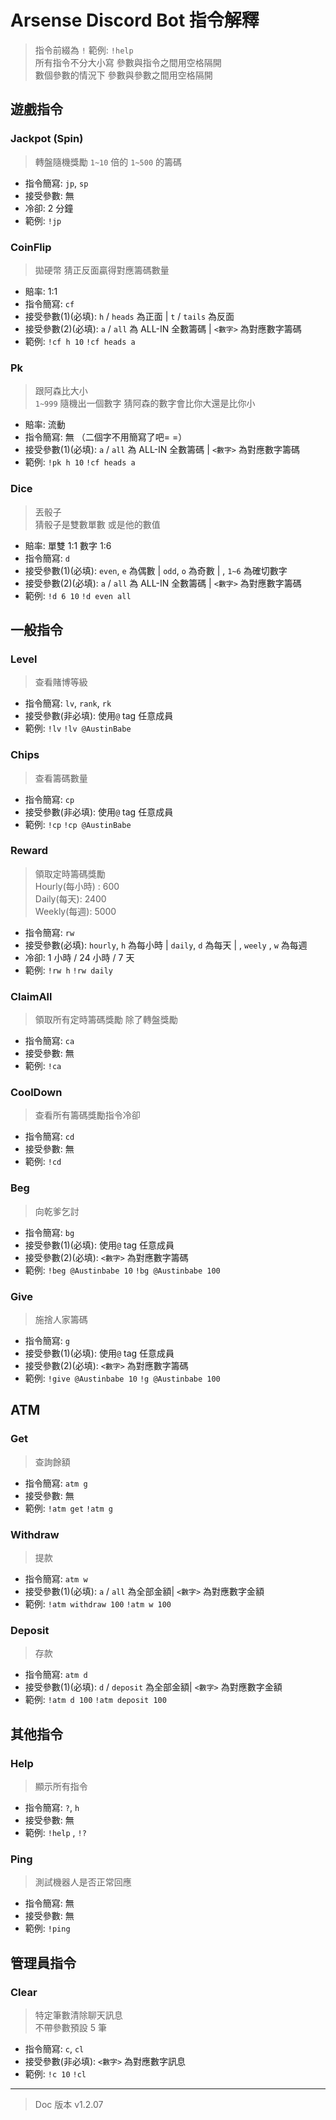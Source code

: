 # Arsense Discord Bot 指令解釋

> 指令前綴為 `!` 範例: `!help`  
> 所有指令不分大小寫 參數與指令之間用空格隔開  
> 數個參數的情況下 參數與參數之間用空格隔開


## 遊戲指令  

### Jackpot (Spin)  

> 轉盤隨機獎勵 `1~10` 倍的 `1~500` 的籌碼  

- 指令簡寫: `jp`, `sp`
- 接受參數: 無
- 冷卻: 2 分鐘
- 範例: `!jp`


### CoinFlip  
> 拋硬幣 猜正反面贏得對應籌碼數量  

- 賠率: 1:1 
- 指令簡寫: `cf`
- 接受參數(1)(必填): `h` / `heads` 為正面 | `t` / `tails` 為反面
- 接受參數(2)(必填): `a` / `all` 為 ALL-IN 全數籌碼 | `<數字>` 為對應數字籌碼
- 範例: `!cf h 10` `!cf heads a`


### Pk
> 跟阿森比大小  
> `1~999` 隨機出一個數字 猜阿森的數字會比你大還是比你小  

- 賠率: 流動
- 指令簡寫: 無 （二個字不用簡寫了吧= =）
- 接受參數(1)(必填): `a` / `all` 為 ALL-IN 全數籌碼 | `<數字>` 為對應數字籌碼
- 範例: `!pk h 10` `!cf heads a`


### Dice
> 丟骰子  
> 猜骰子是雙數單數 或是他的數值 

- 賠率: 單雙 1:1  數字 1:6
- 指令簡寫: `d`
- 接受參數(1)(必填): `even`, `e` 為偶數 | `odd`, `o` 為奇數 | , `1~6` 為確切數字
- 接受參數(2)(必填): `a` / `all` 為 ALL-IN 全數籌碼 | `<數字>` 為對應數字籌碼
- 範例: `!d 6 10` `!d even all`

## 一般指令  

### Level

> 查看賭博等級

- 指令簡寫: `lv`, `rank`, `rk`
- 接受參數(非必填): 使用`@` tag 任意成員
- 範例: `!lv` `!lv @AustinBabe`

### Chips

> 查看籌碼數量

- 指令簡寫: `cp`
- 接受參數(非必填): 使用`@` tag 任意成員
- 範例: `!cp` `!cp @AustinBabe`


### Reward

> 領取定時籌碼獎勵  
> Hourly(每小時) : 600  
> Daily(每天): 2400  
> Weekly(每週): 5000

- 指令簡寫: `rw`
- 接受參數(必填): `hourly`, `h` 為每小時 | `daily`, `d` 為每天 | , `weely` , `w` 為每週
- 冷卻: 1 小時 / 24 小時 / 7 天
- 範例: `!rw h` `!rw daily`

### ClaimAll

> 領取所有定時籌碼獎勵 除了轉盤獎勵

- 指令簡寫: `ca`
- 接受參數: 無
- 範例: `!ca`

### CoolDown

> 查看所有籌碼獎勵指令冷卻

- 指令簡寫: `cd`
- 接受參數: 無
- 範例: `!cd`


### Beg

> 向乾爹乞討

- 指令簡寫: `bg`
- 接受參數(1)(必填): 使用`@` tag 任意成員
- 接受參數(2)(必填): `<數字>` 為對應數字籌碼
- 範例: `!beg @Austinbabe 10` `!bg @Austinbabe 100`


### Give

> 施捨人家籌碼

- 指令簡寫: `g`
- 接受參數(1)(必填): 使用`@` tag 任意成員
- 接受參數(2)(必填): `<數字>` 為對應數字籌碼
- 範例: `!give @Austinbabe 10` `!g @Austinbabe 100`


## ATM
  
### Get
> 查詢餘額

- 指令簡寫: `atm g`
- 接受參數: 無
- 範例: `!atm get` `!atm g`

### Withdraw
> 提款

- 指令簡寫: `atm w`
- 接受參數(1)(必填):  `a` / `all` 為全部金額| `<數字>` 為對應數字金額
- 範例: `!atm withdraw 100` `!atm w 100`


### Deposit
> 存款

- 指令簡寫: `atm d`
- 接受參數(1)(必填):  `d` / `deposit` 為全部金額| `<數字>` 為對應數字金額
- 範例: `!atm d 100` `!atm deposit 100`



## 其他指令

### Help

> 顯示所有指令

- 指令簡寫: `?`, `h`
- 接受參數: 無
- 範例: `!help` , `!?`

### Ping

> 測試機器人是否正常回應

- 指令簡寫: 無
- 接受參數: 無
- 範例: `!ping`



## 管理員指令

### Clear

> 特定筆數清除聊天訊息  
> 不帶參數預設 5 筆

- 指令簡寫: `c`, `cl`
- 接受參數(非必填): `<數字>` 為對應數字訊息
- 範例: `!c 10` `!cl`

---

> Doc 版本 v1.2.07

